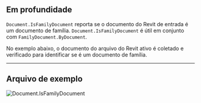 ## Em profundidade
`Document.IsFamilyDocument` reporta se o documento do Revit de entrada é um documento de família. `Document.IsFamilyDocument` é útil em conjunto com `FamilyDocument.ByDocument`.

No exemplo abaixo, o documento do arquivo do Revit ativo é coletado e verificado para identificar se é um documento de família.
___
## Arquivo de exemplo

![Document.IsFamilyDocument](./Revit.Application.Document.IsFamilyDocument_img.jpg)
